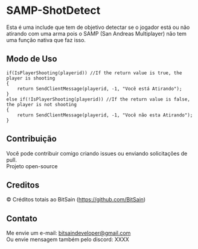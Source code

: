 # SAMP-ShotDetect

Esta é uma include que tem de objetivo detectar se o jogador está ou não atirando com uma arma
pois o SAMP (San Andreas Multiplayer) não tem uma função nativa que faz isso.

## Modo de Uso

```pawn
if(IsPlayerShooting(playerid)) //If the return value is true, the player is shooting
{
    return SendClientMessage(playerid, -1, "Você está Atirando");
}
else if(!IsPlayerShooting(playerid)) //If the return value is false, the player is not shooting
{
    return SendClientMessage(playerid, -1, "Você não esta Atirando");
}
```

## Contribuição

Você pode contribuir comigo criando issues ou enviando solicitações de pull.<br>
Projeto open-source

## Creditos

©️ Créditos totais ao BitSain (https://github.com/BitSain)

## Contato

Me envie um e-mail: bitsaindeveloper@gmail.com<br>
Ou envie mensagem também pelo discord: XXXX
